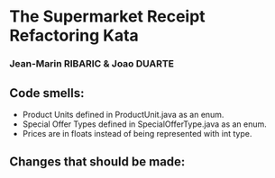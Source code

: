 # The Supermarket Receipt Refactoring Kata 
### Jean-Marin RIBARIC & Joao DUARTE 

## Code smells:

- Product Units defined in ProductUnit.java as an enum.
- Special Offer Types defined in SpecialOfferType.java as an enum.
- Prices are in floats instead of being represented with int type.

## Changes that should be made:

